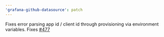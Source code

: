 ```yaml
---
'grafana-github-datasource': patch
---
```


Fixes error parsing app id / client id through provisioning via environment variables. Fixes [#477](https://github.com/grafana/github-datasource/issues/477)
